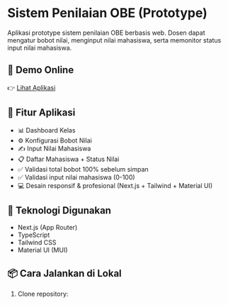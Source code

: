 # Sistem Penilaian OBE (Prototype)

Aplikasi prototype sistem penilaian OBE berbasis web. Dosen dapat mengatur bobot nilai, menginput nilai mahasiswa, serta memonitor status input nilai mahasiswa.

## 🔗 Demo Online

👉 [Lihat Aplikasi](https://sistem-penilaian-obe-dmlh.vercel.app/)

## 📌 Fitur Aplikasi

- 📊 Dashboard Kelas
- ⚙️ Konfigurasi Bobot Nilai
- ✍️ Input Nilai Mahasiswa
- 📋 Daftar Mahasiswa + Status Nilai
- ✅ Validasi total bobot 100% sebelum simpan
- ✅ Validasi input nilai mahasiswa (0-100)
- 💻 Desain responsif & profesional (Next.js + Tailwind + Material UI)

## 🚀 Teknologi Digunakan

- Next.js (App Router)
- TypeScript
- Tailwind CSS
- Material UI (MUI)

## 📦 Cara Jalankan di Lokal

1. Clone repository:
